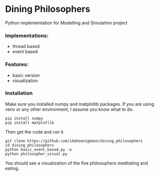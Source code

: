 # Dining Philosophers

Python implementation for Modelling and Simulation project

### Implementations:
* thread based
* event based

### Features:
* basic version
* visualization

### Installation
Make sure you installed numpy and matplotlib packages.
If you are using venv or any other environment, I assume
you know what to do.
```shell
pip install numpy
pip install matplotlib
```

Then get the code and run it.
```shell
git clone https://github.com/idahoenigmann/dining_philosophers
cd dining_philosophers
python basic_event_based.py -o
python philosopher_visual.py
```

You should see a visualization of the five philosophers meditating
and eating.